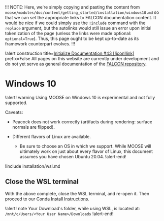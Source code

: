 !!!
NOTE: Here, we're simply copying and pasting the content from
      `moose/modules/doc/content/getting_started/installation/windows10.md` so that we can set the
      appropriate links to FALCON documentation content. It would be nice if we could simply use the
      `!include` command with the `replace` argument, but the autolinks would still issue an error
      upon initial tokenization of the page (unless the links were made optional: `optional=True`).
      Thus, this page ought to be kept up-to-date as its framework counterpart evolves.
!!!

!alert construction title=[Initialize Documentation #43 [!icon!link]](https://github.com/idaholab/falcon/issues/43) prefix=False
All pages on this website are currently under development and do not yet serve as general documentation of the [FALCON repository](https://github.com/idaholab/falcon).

# Windows 10

!alert! warning
Using MOOSE on Windows 10 is experimental and not fully supported.

Caveats:

- Peacock does not work correctly (artifacts during rendering: surface normals are flipped).
- Different flavors of Linux are available.

    - Be sure to choose an OS in which we support. While MOOSE will ultimately work on just about every flavor of Linux, this document assumes you have chosen Ubuntu 20.04.
!alert-end!

!include installation/wsl.md

## Close the WSL terminal

With the above complete, close the WSL terminal, and re-open it. Then proceed to our [Conda Install Instructions](getting_started/installation/falcon_conda.md).

!alert! note
Your Download's folder, while using WSL, is located at: `/mnt/c/Users/<Your User Name>/Downloads`
!alert-end!
